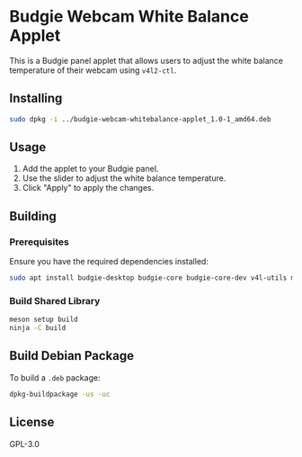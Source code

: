 # Budgie Webcam White Balance Applet

This is a Budgie panel applet that allows users to adjust the white balance temperature of their webcam using `v4l2-ctl`.


## Installing
```bash
sudo dpkg -i ../budgie-webcam-whitebalance-applet_1.0-1_amd64.deb
```

## Usage
1. Add the applet to your Budgie panel.
2. Use the slider to adjust the white balance temperature.
3. Click "Apply" to apply the changes.

## Building
### Prerequisites
Ensure you have the required dependencies installed:
```bash
sudo apt install budgie-desktop budgie-core budgie-core-dev v4l-utils meson ninja-build valac
```

### Build Shared Library
```bash
meson setup build
ninja -C build
```

## Build Debian Package
To build a `.deb` package:
```bash
dpkg-buildpackage -us -uc
```

## License
GPL-3.0
